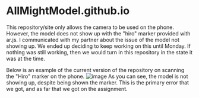 # AllMightModel.github.io
This repository/site only allows the camera to be used on the phone. However, the model does not show up with the "hiro" marker provided with ar.js. 
I communicated with my partner about the issue of the model not showing up. We ended up deciding to keep working on this until Monday. If nothing was still working, 
then we would turn in this repository in the state it was at the time. 

Below is an example of the current version of the repository on scanning the "Hiro" marker on the phone.
![image](https://user-images.githubusercontent.com/58057109/165204432-52dfb1c4-abe1-48d4-b01f-71104bb35533.png)
As you can see, the model is not showing up, despite being shown the marker. This is the primary error that we got, and as far that we got on the assignment. 
